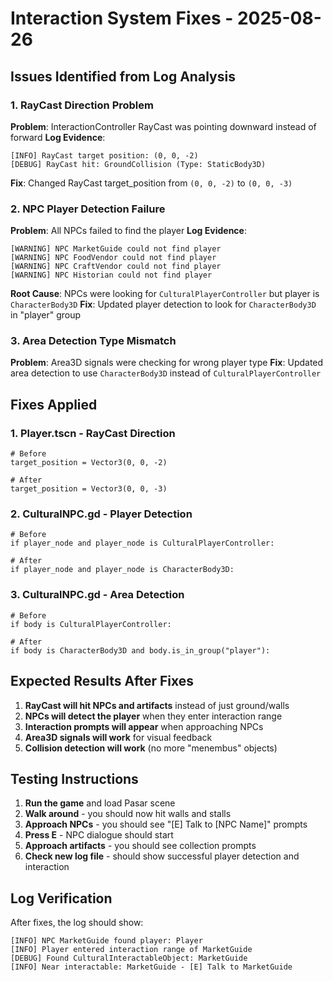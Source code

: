 # Interaction System Fixes - 2025-08-26

## Issues Identified from Log Analysis

### 1. RayCast Direction Problem
**Problem**: InteractionController RayCast was pointing downward instead of forward
**Log Evidence**: 
```
[INFO] RayCast target position: (0, 0, -2)
[DEBUG] RayCast hit: GroundCollision (Type: StaticBody3D)
```
**Fix**: Changed RayCast target_position from `(0, 0, -2)` to `(0, 0, -3)`

### 2. NPC Player Detection Failure
**Problem**: All NPCs failed to find the player
**Log Evidence**:
```
[WARNING] NPC MarketGuide could not find player
[WARNING] NPC FoodVendor could not find player
[WARNING] NPC CraftVendor could not find player
[WARNING] NPC Historian could not find player
```
**Root Cause**: NPCs were looking for `CulturalPlayerController` but player is `CharacterBody3D`
**Fix**: Updated player detection to look for `CharacterBody3D` in "player" group

### 3. Area Detection Type Mismatch
**Problem**: Area3D signals were checking for wrong player type
**Fix**: Updated area detection to use `CharacterBody3D` instead of `CulturalPlayerController`

## Fixes Applied

### 1. Player.tscn - RayCast Direction
```gdscript
# Before
target_position = Vector3(0, 0, -2)

# After  
target_position = Vector3(0, 0, -3)
```

### 2. CulturalNPC.gd - Player Detection
```gdscript
# Before
if player_node and player_node is CulturalPlayerController:

# After
if player_node and player_node is CharacterBody3D:
```

### 3. CulturalNPC.gd - Area Detection
```gdscript
# Before
if body is CulturalPlayerController:

# After
if body is CharacterBody3D and body.is_in_group("player"):
```

## Expected Results After Fixes

1. **RayCast will hit NPCs and artifacts** instead of just ground/walls
2. **NPCs will detect the player** when they enter interaction range
3. **Interaction prompts will appear** when approaching NPCs
4. **Area3D signals will work** for visual feedback
5. **Collision detection will work** (no more "menembus" objects)

## Testing Instructions

1. **Run the game** and load Pasar scene
2. **Walk around** - you should now hit walls and stalls
3. **Approach NPCs** - you should see "[E] Talk to [NPC Name]" prompts
4. **Press E** - NPC dialogue should start
5. **Approach artifacts** - you should see collection prompts
6. **Check new log file** - should show successful player detection and interaction

## Log Verification

After fixes, the log should show:
```
[INFO] NPC MarketGuide found player: Player
[INFO] Player entered interaction range of MarketGuide
[DEBUG] Found CulturalInteractableObject: MarketGuide
[INFO] Near interactable: MarketGuide - [E] Talk to MarketGuide
```
